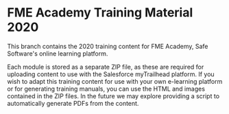 # FME Academy Training Material 2020

This branch contains the 2020 training content for FME Academy, Safe Software's online learning platform.

Each module is stored as a separate ZIP file, as these are required for uploading content to use with the Salesforce myTrailhead platform. If you wish to adapt this training content for use with your own e-learning platform or for generating training manuals, you can use the HTML and images contained in the ZIP files. In the future we may explore providing a script to automatically generate PDFs from the content.
